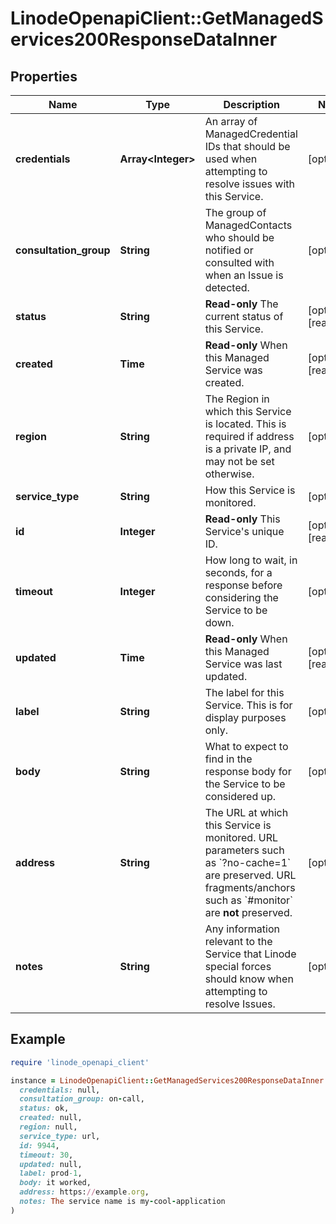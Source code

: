 # LinodeOpenapiClient::GetManagedServices200ResponseDataInner

## Properties

| Name | Type | Description | Notes |
| ---- | ---- | ----------- | ----- |
| **credentials** | **Array&lt;Integer&gt;** | An array of ManagedCredential IDs that should be used when attempting to resolve issues with this Service. | [optional] |
| **consultation_group** | **String** | The group of ManagedContacts who should be notified or consulted with when an Issue is detected. | [optional] |
| **status** | **String** | __Read-only__ The current status of this Service. | [optional][readonly] |
| **created** | **Time** | __Read-only__ When this Managed Service was created. | [optional][readonly] |
| **region** | **String** | The Region in which this Service is located. This is required if address is a private IP, and may not be set otherwise. | [optional] |
| **service_type** | **String** | How this Service is monitored. | [optional] |
| **id** | **Integer** | __Read-only__ This Service&#39;s unique ID. | [optional][readonly] |
| **timeout** | **Integer** | How long to wait, in seconds, for a response before considering the Service to be down. | [optional] |
| **updated** | **Time** | __Read-only__ When this Managed Service was last updated. | [optional][readonly] |
| **label** | **String** | The label for this Service. This is for display purposes only. | [optional] |
| **body** | **String** | What to expect to find in the response body for the Service to be considered up. | [optional] |
| **address** | **String** | The URL at which this Service is monitored. URL parameters such as &#x60;?no-cache&#x3D;1&#x60; are preserved. URL fragments/anchors such as &#x60;#monitor&#x60; are __not__ preserved. | [optional] |
| **notes** | **String** | Any information relevant to the Service that Linode special forces should know when attempting to resolve Issues. | [optional] |

## Example

```ruby
require 'linode_openapi_client'

instance = LinodeOpenapiClient::GetManagedServices200ResponseDataInner.new(
  credentials: null,
  consultation_group: on-call,
  status: ok,
  created: null,
  region: null,
  service_type: url,
  id: 9944,
  timeout: 30,
  updated: null,
  label: prod-1,
  body: it worked,
  address: https://example.org,
  notes: The service name is my-cool-application
)
```

